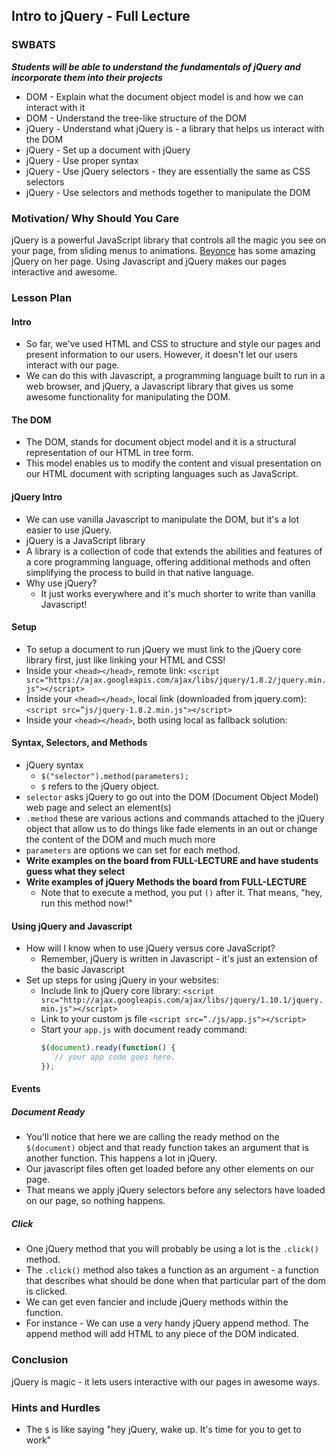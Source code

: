 ## Intro to jQuery - Full Lecture

### SWBATS

***Students will be able to understand the fundamentals of jQuery and incorporate them into their projects***

+ DOM - Explain what the document object model is and how we can interact with it
+ DOM - Understand the tree-like structure of the DOM
+ jQuery - Understand what jQuery is - a library that helps us interact with the DOM
+ jQuery - Set up a document with jQuery
+ jQuery - Use proper syntax
+ jQuery - Use jQuery selectors - they are essentially the same as CSS selectors
+ jQuery - Use selectors and methods together to manipulate the DOM

### Motivation/ Why Should You Care

jQuery is a powerful JavaScript library that controls all the magic you see on your page, from sliding menus to animations. [Beyonce](beyonce.com) has some amazing jQuery on her page. Using Javascript and jQuery makes our pages interactive and awesome. 

### Lesson  Plan

#### Intro

+ So far, we've used HTML and CSS to structure and style our pages and present information to our users. However, it doesn't let our users interact with our page. 
+ We can do this with Javascript, a programming language built to run in a web browser, and jQuery, a Javascript library that gives us some awesome functionality for manipulating the DOM. 

#### The DOM

+ The DOM, stands for document object model and it is a structural representation of our HTML in tree form.
+ This model enables us to modify the content and visual presentation on our HTML document with scripting languages such as JavaScript.

#### jQuery Intro

+ We can use vanilla Javascript to manipulate the DOM, but it's a lot easier to use jQuery. 
+ jQuery is a JavaScript library
+ A library is a collection of code that extends the abilities and features of a core programming language, offering additional methods and often simplifying the process to build in that native language.
+ Why use jQuery?
  + It just works everywhere and it's much shorter to write than vanilla Javascript!

#### Setup

+ To setup a document to run jQuery we must link to the jQuery core library first, just like linking your HTML and CSS!
+ Inside your `<head></head>`, remote link: 
`<script src="https://ajax.googleapis.com/ajax/libs/jquery/1.8.2/jquery.min.js"></script>`
+ Inside your `<head></head>`, local link (downloaded from jquery.com):
`<script src=”js/jquery-1.8.2.min.js"></script>`
+ Inside your `<head></head>`, both using local as fallback solution:

#### Syntax, Selectors, and Methods

+ jQuery syntax 
  + `$("selector").method(parameters);`
  + `$` refers to the jQuery object.
+ `selector` asks jQuery to go out into the DOM (Document Object Model) web page and select an element(s)
+ `.method` these are various actions and commands attached to the jQuery object that allow us to do things like fade elements in an out or change the content of the DOM and much much more
+ `parameters` are options we can set for each method.
+ **Write examples on the board from FULL-LECTURE and have students guess what they select**
+ **Write examples of jQuery Methods the board from FULL-LECTURE**
  + Note that to execute a method, you put `()` after it. That means, "hey, run this method now!"

#### Using jQuery and Javascript

+ How will I know when to use jQuery versus core JavaScript?
  + Remember, jQuery is written in Javascript - it's just an extension of the basic Javascript 
+ Set up steps for using jQuery in your websites:
  +  Include link to jQuery core library:
   `<script src="http://ajax.googleapis.com/ajax/libs/jquery/1.10.1/jquery.min.js"></script>`
  + Link to your custom js file
  `<script src=”./js/app.js"></script>`
  + Start your `app.js` with document ready command:
    ```js
    $(document).ready(function() {
       // your app code goes here.
    });
    ```
#### Events

##### Document Ready
+ You’ll notice that here we are calling the ready method on the `$(document)` object and that ready function takes an argument that is another function. This happens a lot in jQuery. 
+ Our javascript files often get loaded before any other elements on our page. 
+ That means we apply jQuery selectors before any selectors have loaded on our page, so nothing happens.

##### Click
+ One jQuery method that you will probably be using a lot is the `.click()` method.
+ The `.click()` method also takes a function as an argument - a function that describes what should be done when that particular part of the dom is clicked. 
+ We can get even fancier and include jQuery methods within the function. 
+ For instance - We can use a very handy jQuery append method. The append method will add HTML to any piece of the DOM indicated. 

### Conclusion
jQuery is magic - it lets users interactive with our pages in awesome ways.

### Hints and Hurdles
+ The `$` is like saying "hey jQuery, wake up. It's time for you to get to work"
